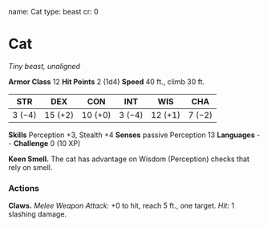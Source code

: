 name: Cat
type: beast
cr: 0

# Cat
_Tiny beast, unaligned_

**Armor Class** 12
**Hit Points** 2 (1d4)
**Speed** 40 ft., climb 30 ft.

| STR     | DEX     | CON     | INT     | WIS     | CHA     |
|---------|---------|---------|---------|---------|---------|
| 3 (−4)  | 15 (+2) | 10 (+0) | 3 (−4)  | 12 (+1) | 7 (−2)  |

**Skills** Perception +3, Stealth +4
**Senses** passive Perception 13
**Languages** --
**Challenge** 0 (10 XP)

**Keen Smell.** The cat has advantage on Wisdom (Perception) checks that rely on smell.

### Actions
**Claws.** _Melee Weapon Attack:_ +0 to hit, reach 5 ft., one target. _Hit:_ 1 slashing damage.
